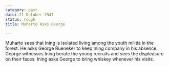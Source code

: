 ```yaml
---
category: past
date: 21 October 1947
status: rough
title: Muharto Asks George

---
```



Muharto sees that Ining is isolated living among
the youth militia in the forest. He asks George Rueneker to keep Ining company in
his absence. George witnesses Ining berate the young recruits and sees
the displeasure on their faces. Ining asks George to bring whiskey
whenever his visits.
